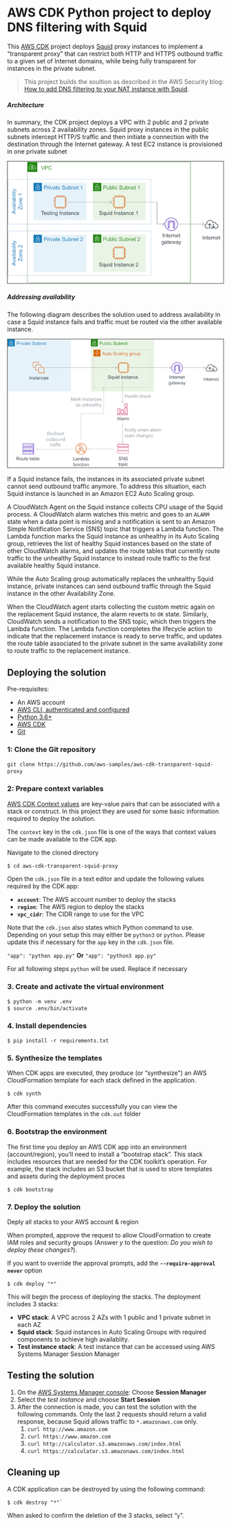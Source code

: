 
# AWS CDK Python project to deploy DNS filtering with Squid

This [AWS CDK](https://aws.amazon.com/cdk/) project deploys [Squid](http://www.squid-cache.org/) proxy instances to implement a “transparent proxy” that can restrict both HTTP and HTTPS outbound traffic to a given set of Internet domains, while being fully transparent for instances in the private subnet. 


>This project builds the soultion as described in the AWS Security blog: [How to add DNS filtering to your NAT instance with Squid](https://aws.amazon.com/blogs/security/how-to-add-dns-filtering-to-your-nat-instance-with-squid/). 

##### Architecture
In summary, the CDK project deploys a VPC with 2 public and 2 private subnets across 2 availability zones. Squid proxy instances in the public subnets intercept HTTP/S traffic and then initiate a connection with the destination through the Internet gateway. A test EC2 instance is provisioned in one private subnet

![Diagram](./img/squid-proxy-arch-diagram.png)

##### Addressing availability
The following diagram describes the solution used to address availability in case a Squid instance fails and traffic must be routed via the other available instance.

![Diagram](./img/squid-proxy-availability.png)


If a Squid instance fails, the instances in its associated private subnet cannot send outbound traffic anymore. To address this situation, each Squid instance is launched in an Amazon EC2 Auto Scaling group. 

A CloudWatch Agent on the Squid instance collects CPU usage of the Squid process. A CloudWatch alarm watches this metric and goes to an `ALARM` state when a data point is missing and a notification is sent to an Amazon Simple Notification Service (SNS) topic that triggers a Lambda function. The Lambda function marks the Squid instance as unhealthy in its Auto Scaling group, retrieves the list of healthy Squid instances based on the state of other CloudWatch alarms, and updates the route tables that currently route traffic to the unhealthy Squid instance to instead route traffic to the first available healthy Squid instance. 

While the Auto Scaling group automatically replaces the unhealthy Squid instance, private instances can send outbound traffic through the Squid instance in the other Availability Zone.

When the CloudWatch agent starts collecting the custom metric again on the replacement Squid instance, the alarm reverts to `OK` state. Similarly, CloudWatch sends a notification to the SNS topic, which then triggers the Lambda function. The Lambda function completes the lifecycle action to indicate that the replacement instance is ready to serve traffic, and updates the route table associated to the private subnet in the same availability zone to route traffic to the replacement instance.

## Deploying the solution 

Pre-requisites:

-	An AWS account
-	[AWS CLI, authenticated and configured](https://docs.aws.amazon.com/cli/latest/userguide/cli-configure-files.html)
-	[Python 3.6+](https://www.python.org/downloads/)
-	[AWS CDK](https://docs.aws.amazon.com/cdk/latest/guide/getting_started.html)
-	[Git](http://git-scm.com/downloads)


### 1: Clone the Git repository
```
git clone https://github.com/aws-samples/aws-cdk-transparent-squid-proxy 
```

### 2: Prepare context variables

[AWS CDK Context values](https://docs.aws.amazon.com/cdk/latest/guide/context.html) are key-value pairs that can be associated with a stack or construct. In this project they are used for some basic information required to deploy the solution. 

The `context` key in the `cdk.json` file is one of the ways that context values can be made available to the CDK app. 

Navigate to the cloned directory
```
$ cd aws-cdk-transparent-squid-proxy
```
Open the `cdk.json` file in a text editor and update the following values required by the CDK app:

 * **`account`**:    The AWS account number to deploy the stacks
 * **`region`**:     The AWS region to deploy the stacks
 * **`vpc_cidr`**:   The CIDR range to use for the VPC

Note that the `cdk.json` also states which Python command to use. Depending on your setup this may either be `python3` or `python`. Please update this if necessary for the `app` key in the `cdk.json` file.

`"app": "python app.py"`  **Or**  `"app": "python3 app.py"`

For all following steps `python` will be used. Replace if necessary

### 3. Create and activate the virtual environment

```
$ python -m venv .env
$ source .env/bin/activate
```

### 4. Install dependencies

```
$ pip install -r requirements.txt
```

### 5. Synthesize the templates
When CDK apps are executed, they produce (or “synthesize") an AWS CloudFormation template for each stack defined in the application. 

```
$ cdk synth
```
After this command executes successfully you can view the CloudFormation templates in the `cdk.out` folder

### 6. Bootstrap the environment
The first time you deploy an AWS CDK app into an environment (account/region), you’ll need to install a “bootstrap stack”. This stack includes resources that are needed for the CDK toolkit’s operation. For example, the stack includes an S3 bucket that is used to store templates and assets during the deployment proces

```
$ cdk bootstrap
```

### 7. Deploy the solution
Deply all stacks to your AWS account & region

When prompted, approve the request to allow CloudFormation to create IAM roles and security groups (Answer *y* to the question: *Do you wish to deploy these changes?*). 

If you want to override the approval prompts, add the **`--require-approval never`** option

```
$ cdk deploy "*"
```
This will begin the process of deploying the stacks. The deployment includes 3 stacks:
 * **VPC stack**:             A VPC across 2 AZs with 1 public and 1 private subnet in each AZ
 * **Squid stack**:           Squid instances in Auto Scaling Groups with required components to achieve high availablity. 
 * **Test instance stack**:   A test instance that can be accessed using AWS Systems Manager Session Manager
  

## Testing the solution
1. On the [AWS Systems Manager console](https://console.aws.amazon.com/systems-manager/): Choose **Session Manager**
2. Select the *test instance* and choose **Start Session**
3. After the connection is made, you can test the solution with the following commands. Only the last 2 requests should return a valid response, because Squid allows traffic to `*.amazonaws.com` only.
   1. `curl http://www.amazon.com`
   2. `curl https://www.amazon.com`
   3. `curl http://calculator.s3.amazonaws.com/index.html`
   4. `curl https://calculator.s3.amazonaws.com/index.html`

## Cleaning up
A CDK application can be destroyed by using the following command: 
```
$ cdk destroy "*"`
```
When asked to confirm the deletion of the 3 stacks, select “`y`”.